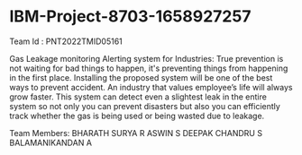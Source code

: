# IBM-Project-8703-1658927257
Team Id : PNT2022TMID05161

Gas Leakage monitoring Alerting system for Industries:
                    True prevention is not waiting for bad things to happen, it's preventing things from happening in the first place. Installing the proposed system will be one of the best ways to prevent accident. An industry that values employee’s life will always grow faster. This system can detect even a slightest leak in the entire system so not only you can prevent disasters but also you can efficiently track whether the gas is being used or being wasted due to leakage.

Team Members:
     BHARATH SURYA R
     ASWIN S
     DEEPAK CHANDRU S
     BALAMANIKANDAN A
